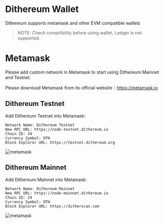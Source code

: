 # Dithereum Wallet

Dithereum supports metamask and other EVM compatible wallets

> NOTE: Check compitibility before using wallet, Ledger is not supported.

# Metamask

Please add custom network in Metamask to start using Dithereum Mainnet and Testnet. 

Please download Metamask from its official website：https://metamask.io

## Dithereum Testnet

Add Dithereum Testnet into Metamask:

```
Network Name: Dithereum Testnet
New RPC URL: https://node-testnet.dithereum.io
Chain ID: 34
Currency Symbol: DTH
Block Explorer URL: https://testnet.dithereum.org
```

![metamask](../images/metamask-testnet.png)

## Dithereum Mainnet

Add Dithereum Mainnet into Metamask:

```
Network Name: Dithereum Mainnet
New RPC URL: https://node-mainnet.dithereum.io
Chain ID: 24
Currency Symbol: DTH
Block Explorer URL: https://ditherscan.com
```

![metamask](../images/metamask2.png)

